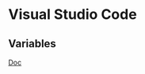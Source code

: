 # Visual Studio Code

## Variables

[Doc](https://code.visualstudio.com/docs/editor/variables-reference)

